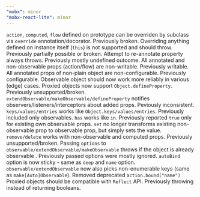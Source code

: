 ```yaml
---
"mobx": minor
"mobx-react-lite": minor
---
```


`action`, `computed`, `flow` defined on prototype can be overriden by subclass via `override` annotation/decorator. Previously broken.
Overriding anything defined on instance itself (`this`) is not supported and should throw. Previously partially possible or broken.
Attempt to re-annotate property always throws. Previously mostly undefined outcome.
All annotated and non-observable props (action/flow) are non-writable. Previously writable.
All annotated props of non-plain object are non-configurable. Previously configurable.
Observable object should now work more reliably in various (edge) cases.
Proxied objects now support `Object.defineProperty`. Previously unsupported/broken.
`extendObservable/makeObservable/defineProperty` notifies observers/listeners/interceptors about added props. Peviously inconsistent.
`keys/values/entries` works like `Object.keys/values/entries`. Previously included only observables.
`has` works like `in`. Previously reported `true` only for existing own observable props.
`set` no longer transforms existing non-observable prop to observable prop, but simply sets the value.
`remove/delete` works with non-observable and computed props. Previously unsupported/broken.
Passing `options` to `observable/extendObservable/makeObservable` throws if the object is already observable . Previously passed options were mostly ignored.
`autoBind` option is now sticky - same as `deep` and `name` option.
`observable/extendObservable` now also picks non-enumerable keys (same as `make[Auto]Observable`).
Removed deprecated `action.bound("name")`
Proxied objects should be compatible with `Reflect` API. Previously throwing instead of returning booleans.
